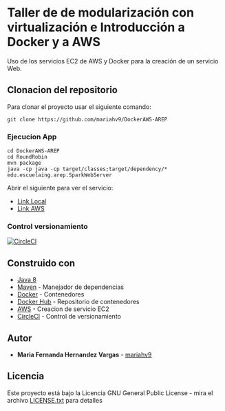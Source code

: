 # Taller de de modularización con virtualización e Introducción a Docker y a AWS

Uso de los servicios EC2 de AWS y Docker para la creación de un servicio Web.

## Clonacion del repositorio 

Para clonar el proyecto usar el siguiente comando:

```
git clone https://github.com/mariahv9/DockerAWS-AREP
```

### Ejecucion App

```
cd DockerAWS-AREP
cd RoundRobin
mvn package
java -cp java -cp target/classes;target/dependency/* edu.escuelaing.arep.SparkWebServer
```

Abrir el siguiente para ver el servicio:

* [Link Local](http://localhost:4567/index)
* [Link AWS](http://ec2-100-25-34-176.compute-1.amazonaws.com:51004/index)

### Control versionamiento

[![CircleCI](https://circleci.com/gh/mariahv9/DockerAWS-AREP.svg?style=svg&circle-token=fa8c51f3bedd926b133267148a5e3c22e1617f4a)](https://app.circleci.com/pipelines/github/mariahv9/DockerAWS-AREP)

## Construido con 

* [Java 8](https://www.java.com/es/about/whatis_java.jsp)
* [Maven](https://maven.apache.org/) - Manejador de dependencias
* [Docker](https://www.docker.com/) - Contenedores
* [Docker Hub](https://hub.docker.com/) - Repositorio de contenedores
* [AWS](https://console.aws.amazon.com/ec2/v2/home?region=us-east-1#Home:) - Creacion de servicio EC2
* [CircleCI](https://circleci.com/) - Control de versionamiento


## Autor

* **Maria Fernanda Hernandez Vargas** - [mariahv9](https://github.com/mariahv9)


## Licencia

Este proyecto está bajo la Licencia GNU General Public License - mira el archivo [LICENSE.txt](LICENSE.txt) para detalles

